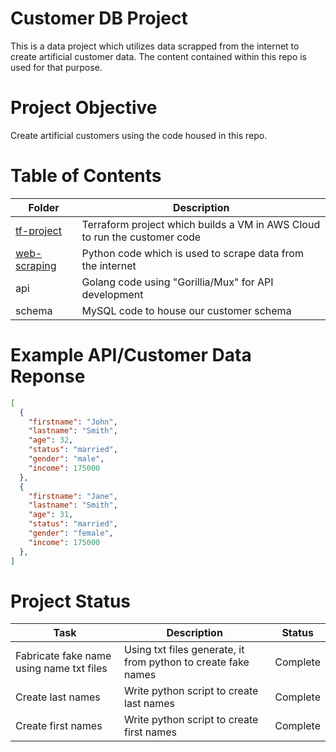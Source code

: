 # Customer DB Project

This is a data project which utilizes data scrapped from the internet to create artificial customer data. The content contained within this repo is used for that purpose.

# Project Objective

Create artificial customers using the code housed in this repo.

# Table of Contents

| Folder | Description |
| - | - |
| [tf-project](https://github.com/divineloss/customer-database-project/tree/main/tf-project) | Terraform project which builds a VM in AWS Cloud to run the customer code |
| [web-scraping](https://github.com/divineloss/customer-database-project/tree/main/web-scraping) | Python code which is used to scrape data from the internet |
| api | Golang code using "Gorillia/Mux" for API development |
| schema | MySQL code to house our customer schema |

# Example API/Customer Data Reponse

```json
[
  {
  	"firstname": "John",
  	"lastname": "Smith",
  	"age": 32,
  	"status": "married",
  	"gender": "male",
  	"income": 175000
  },
  {
  	"firstname": "Jane",
  	"lastname": "Smith",
  	"age": 31,
  	"status": "married",
  	"gender": "female",
  	"income": 175000
  },
]
```

# Project Status

| Task | Description | Status |
| - | - | - |
| Fabricate fake name using name txt files | Using txt files generate, it from python to create fake names | Complete |
| Create last names | Write python script to create last names | Complete |
| Create first names | Write python script to create first names | Complete |
